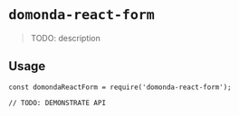 # `domonda-react-form`

> TODO: description

## Usage

```
const domondaReactForm = require('domonda-react-form');

// TODO: DEMONSTRATE API
```
